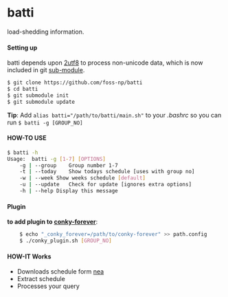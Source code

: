 # batti

load-shedding information.

#### Setting up

batti depends upon [2utf8][2utf8] to process non-unicode data,
which is now included in git [sub-module][submodule].

```bash
$ git clone https://github.com/foss-np/batti
$ cd batti
$ git submodule init
$ git submodule update
```

**Tip**: Add `alias batti="/path/to/batti/main.sh"` to your *.bashrc* so you can run `$ batti -g [GROUP_NO]`


#### HOW-TO USE

```bash
$ batti -h
Usage: 	batti -g [1-7] [OPTIONS]
	-g | --group	Group number 1-7
	-t | --today	Show todays schedule [uses with group no]
	-w | --week	Show weeks schedule [default]
	-u | --update	Check for update [ignores extra options]
	-h | --help	Display this message
```

#### Plugin

**to add plugin to [conky-forever][conky-forever]**:

```bash
	$ echo "_conky_forever=/path/to/conky-forever" >> path.config
	$ ./conky_plugin.sh [GROUP_NO]
```

#### HOW-IT Works

* Downloads schedule form [nea][nea]
* Extract schedule
* Processes your query

[nea]: http://www.nea.org.np/loadshedding.html
[2utf8]: https://github.com/foss-np/2utf8
[conky-forever]: https://github.com/rhoit/conky-forever
[submodule]: http://git-scm.com/book/en/Git-Tools-Submodules
